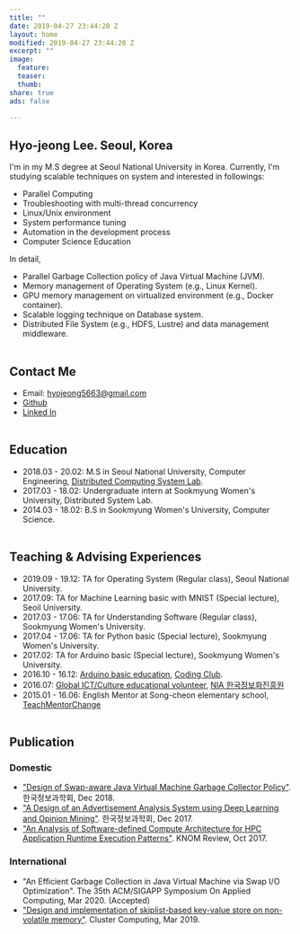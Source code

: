 ```yaml
---
title: ""
date: 2019-04-27 23:44:20 Z
layout: home
modified: 2019-04-27 23:44:20 Z
excerpt: ""
image:
  feature:
  teaser:
  thumb:
share: true
ads: false

---
```


## Hyo-jeong Lee. Seoul, Korea 
I'm in my M.S degree at Seoul National University in Korea. Currently, I'm studying scalable techniques on system and interested in followings:
* Parallel Computing
* Troubleshooting with multi-thread concurrency
* Linux/Unix environment
* System performance tuning
* Automation in the development process
* Computer Science Education

In detail, 
* Parallel Garbage Collection policy of Java Virtual Machine (JVM).
* Memory management of Operating System (e.g., Linux Kernel).
* GPU memory management on virtualized environment (e.g., Docker container).
* Scalable logging technique on Database system.
* Distributed File System (e.g., HDFS, Lustre) and data management middleware.
<br /><br />

## Contact Me
* Email: hyojeong5663@gmail.com
* <a href="https://github.com/hyojeonglee">Github</a>
* <a href="https://www.linkedin.com/in/hyo-jeong-lee-09a169137/">Linked In</a>
<br /><br />

## Education
* 2018.03 - 20.02: M.S in Seoul National University, Computer Engineering, <a href="http://dcslab.snu.ac.kr">Distributed Computing System Lab</a>.
* 2017.03 - 18.02: Undergraduate intern at Sookmyung Women's University, Distributed System Lab.
* 2014.03 - 18.02: B.S in Sookmyung Women's University, Computer Science.
<br /><br />

## Teaching & Advising Experiences
* 2019.09 - 19.12: TA for Operating System (Regular class), Seoul National University.
* 2017.09: TA for Machine Learning basic with MNIST (Special lecture), Seoil University. 
* 2017.03 - 17.06: TA for Understanding Software (Regular class), Sookmyung Women's University.
* 2017.04 - 17.06: TA for Python basic (Special lecture), Sookmyung Women's University.
* 2017.02: TA for Arduino basic (Special lecture), Sookmyung Women's University.
* 2016.10 - 16.12: <a href="https://blog.naver.com/hyon2224/220875764962">Arduino basic education</a>, <a href="http://codingclubs.org/">Coding Club</a>.
* 2016.07: <a href="https://blog.naver.com/hyon2224/220801760095">Global ICT/Culture educational volunteer</a>, <a href="https://kiv.nia.or.kr/front/main/main.do">NIA 한국정보화진흥원</a>
* 2015.01 - 16.06: English Mentor at Song-cheon elementary school, <a href="https://www.facebook.com/TeachMentorChange/">TeachMentorChange</a>
<br /><br />

## Publication
### Domestic
* <a href="http://www.dbpia.co.kr/journal/articleDetail?nodeId=NODE07613487&language=ko_KR">"Design of Swap-aware Java Virtual Machine Garbage Collector Policy"</a>. 한국정보과학회, Dec 2018.
* <a href="http://www.dbpia.co.kr/journal/articleDetail?nodeId=NODE07322804&language=ko_KR">"A Design of an Advertisement Analysis System using Deep Learning and Opinion Mining"</a>. 한국정보과학회, Dec 2017.
* <a href="http://www.riss.kr/search/detail/DetailView.do?p_mat_type=1a0202e37d52c72d&control_no=85c2082643d709c9c85d2949c297615a#redirect">"An Analysis of Software-defined Compute Architecture for HPC Application Runtime Execution Patterns"</a>. KNOM Review, Oct 2017.

### International
* "An Efficient Garbage Collection in Java Virtual Machine via Swap I/O Optimization". The 35th ACM/SIGAPP Symposium On Applied Computing, Mar 2020. (Accepted)
* <a href="https://link.springer.com/article/10.1007/s10586-019-02925-1">"Design and implementation of skiplist-based key-value store on non-volatile memory"</a>. Cluster Computing, Mar 2019.


